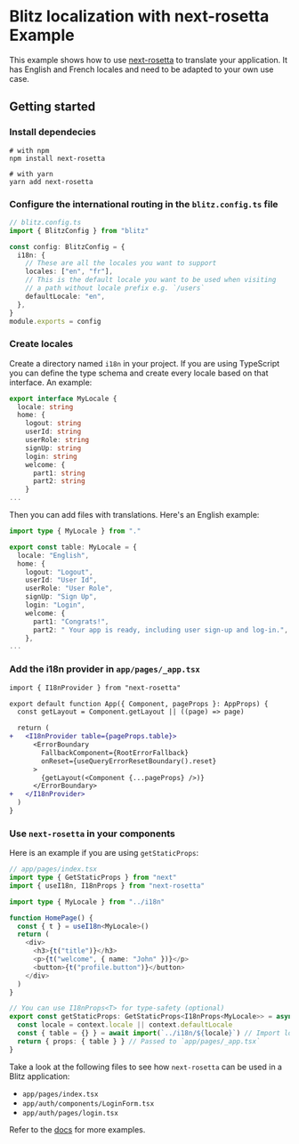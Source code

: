 # Blitz localization with next-rosetta Example

This example shows how to use [next-rosetta](https://www.npmjs.com/package/next-rosetta) to translate your application. It has English and French locales and need to be adapted to your own use case.

## Getting started

### Install dependecies

```
# with npm
npm install next-rosetta

# with yarn
yarn add next-rosetta
```

### Configure the international routing in the `blitz.config.ts` file

```ts
// blitz.config.ts
import { BlitzConfig } from "blitz"

const config: BlitzConfig = {
  i18n: {
    // These are all the locales you want to support
    locales: ["en", "fr"],
    // This is the default locale you want to be used when visiting
    // a path without locale prefix e.g. `/users`
    defaultLocale: "en",
  },
}
module.exports = config
```

### Create locales

Create a directory named `i18n` in your project. If you are using TypeScript you can define the type schema and create every locale based on that interface. An example:

```ts
export interface MyLocale {
  locale: string
  home: {
    logout: string
    userId: string
    userRole: string
    signUp: string
    login: string
    welcome: {
      part1: string
      part2: string
    }
...
```

Then you can add files with translations. Here's an English example:

```ts
import type { MyLocale } from "."

export const table: MyLocale = {
  locale: "English",
  home: {
    logout: "Logout",
    userId: "User Id",
    userRole: "User Role",
    signUp: "Sign Up",
    login: "Login",
    welcome: {
      part1: "Congrats!",
      part2: " Your app is ready, including user sign-up and log-in.",
    },
...
```

### Add the i18n provider in `app/pages/_app.tsx`

```diff
import { I18nProvider } from "next-rosetta"

export default function App({ Component, pageProps }: AppProps) {
  const getLayout = Component.getLayout || ((page) => page)

  return (
+   <I18nProvider table={pageProps.table}>
      <ErrorBoundary
        FallbackComponent={RootErrorFallback}
        onReset={useQueryErrorResetBoundary().reset}
      >
        {getLayout(<Component {...pageProps} />)}
      </ErrorBoundary>
+   </I18nProvider>
  )
}
```

### Use `next-rosetta` in your components

Here is an example if you are using `getStaticProps`:

```ts
// app/pages/index.tsx
import type { GetStaticProps } from "next"
import { useI18n, I18nProps } from "next-rosetta"

import type { MyLocale } from "../i18n"

function HomePage() {
  const { t } = useI18n<MyLocale>()
  return (
    <div>
      <h3>{t("title")}</h3>
      <p>{t("welcome", { name: "John" })}</p>
      <button>{t("profile.button")}</button>
    </div>
  )
}

// You can use I18nProps<T> for type-safety (optional)
export const getStaticProps: GetStaticProps<I18nProps<MyLocale>> = async (context) => {
  const locale = context.locale || context.defaultLocale
  const { table = {} } = await import(`../i18n/${locale}`) // Import locale
  return { props: { table } } // Passed to `app/pages/_app.tsx`
}
```

Take a look at the following files to see how `next-rosetta` can be used in a Blitz application:

- `app/pages/index.tsx`
- `app/auth/components/LoginForm.tsx`
- `app/auth/pages/login.tsx`

Refer to the [docs](https://github.com/useflyyer/next-rosetta) for more examples.
